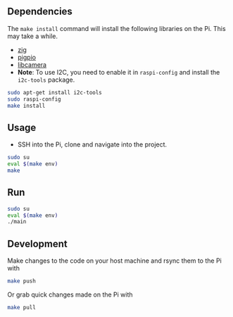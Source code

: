 ## Dependencies

The `make install` command will install the following libraries on the Pi. This may take a while.

- [zig](https://ziglang.org/download/)
- [pigpio](http://abyz.me.uk/rpi/pigpio/download.html)
- [libcamera](https://github.com/raspberrypi/libcamera)
- **Note**: To use I2C, you need to enable it in `raspi-config` and install the `i2c-tools` package.

```bash
sudo apt-get install i2c-tools
sudo raspi-config
make install
```

## Usage

- SSH into the Pi, clone and navigate into the project.

```bash
sudo su
eval $(make env)
make
```

## Run

```bash
sudo su
eval $(make env)
./main
```

## Development

Make changes to the code on your host machine and rsync them to the Pi with

```bash
make push
```

Or grab quick changes made on the Pi with

```bash
make pull
```
